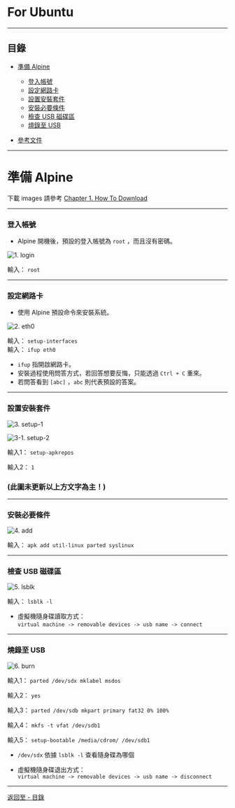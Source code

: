 # For Ubuntu

* * *
## 目錄

-    [準備 Alpine](#ready)
     -    [登入帳號](#root)
     -    [設定網路卡](#eth0)
     -    [設置安裝套件](#setup)
     -    [安裝必要條件](#add)
     -    [檢查 USB 磁碟區](#lsblk)
     -    [燒錄至 USB](#burn)


-   [參考文件](#references)

* * *

<h1 id="ready">準備 Alpine</h2> 

下載 images 請參考 [Chapter 1. How To Download](https://github.com/xuan103/Alpine_2021/blob/main/Documents/Chapter%201.%20How%20To%20Download.md)

---

<h3 id="root">登入帳號</h3>

* Alpine 開機後，預設的登入帳號為 `root` ，而且沒有密碼。

![1. login](https://i.imgur.com/UMO05Mq.png)

輸入： `root` <br />

---
<h3 id="eth0">設定網路卡</h3>

* 使用 Alpine 預設命令來安裝系統。

![2. eth0](https://i.imgur.com/MlLieZP.png)


輸入： `setup-interfaces` <br />
輸入： `ifup eth0` <br />

* `ifup` 指開啟網路卡。<br />
* 安裝過程使用問答方式，若回答想要反悔，只能透過 `Ctrl + C` 重來。
* 若問答看到 `[abc]` ，`abc` 則代表預設的答案。<br />

---
<h3 id="setup">設置安裝套件</h3>

![3. setup-1](https://i.imgur.com/q5xCcri.png)


![3-1. setup-2](https://i.imgur.com/61LjcOS.png)


輸入1： `setup-apkrepos` 

輸入2： `1` 

### (此圖未更新以上方文字為主！)

---
<h3 id="add">安裝必要條件</h3>

![4. add](https://i.imgur.com/kjm0QkX.png)


輸入： `apk add util-linux parted syslinux` <br />

---
<h3 id="lsblk">檢查 USB 磁碟區</h3>

![5. lsblk](https://i.imgur.com/sLGVsWb.png)

輸入： `lsblk -l` <br />

* 虛擬機隨身碟讀取方式：<br />
  `virtual machine -> removable devices -> usb name -> connect`

---
<h3 id="burn">燒錄至 USB</h3>

![6. burn](https://i.imgur.com/9xkuwB5.png)


輸入1： `parted /dev/sdx mklabel msdos` <br />

輸入2： `yes` <br />

輸入3： `parted /dev/sdb mkpart primary fat32 0% 100%` <br />

輸入4： `mkfs -t vfat /dev/sdb1` <br />

輸入5： `setup-bootable /media/cdrom/ /dev/sdb1` <br />

* `/dev/sdx` 依據 `lsblk -l` 查看隨身碟為哪個

* 虛擬機隨身碟退出方式：<br />
  `virtual machine -> removable devices -> usb name -> disconnect`

---
[返回至 - 目錄](https://github.com/xuan103/Alpine_2021)